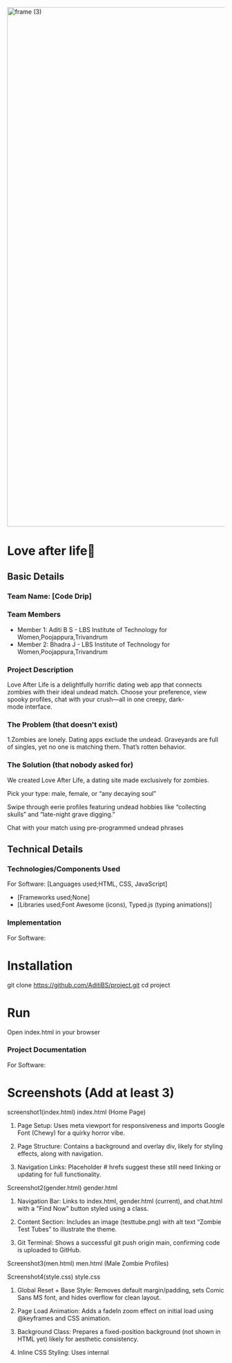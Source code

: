<img width="3188" height="1202" alt="frame (3)" src="https://github.com/user-attachments/assets/517ad8e9-ad22-457d-9538-a9e62d137cd7" />


# Love after life🎯


## Basic Details
### Team Name: [Code Drip]


### Team Members
- Member 1: Aditi B S - LBS Institute of Technology for Women,Poojappura,Trivandrum
- Member 2: Bhadra J - LBS Institute of Technology for Women,Poojappura,Trivandrum

### Project Description
Love After Life is a delightfully horrific dating web app that connects zombies with their ideal undead match. Choose your preference, view spooky profiles, chat with your crush—all in one creepy, dark-mode interface.

### The Problem (that doesn't exist)
1.Zombies are lonely. Dating apps exclude the undead. Graveyards are full of singles, yet no one is matching them. That’s rotten behavior.

### The Solution (that nobody asked for)
We created Love After Life, a dating site made exclusively for zombies.

Pick your type: male, female, or “any decaying soul”

Swipe through eerie profiles featuring undead hobbies like “collecting skulls” and “late-night grave digging.”

Chat with your match using pre-programmed undead phrases

## Technical Details
### Technologies/Components Used
For Software:
[Languages used;HTML, CSS, JavaScript]
- [Frameworks used;None]
- [Libraries used;Font Awesome (icons), Typed.js (typing animations)]
### Implementation
For Software:
# Installation
git clone https://github.com/AditiBS/project.git
cd project
# Run
Open index.html in your browser

### Project Documentation
For Software:

# Screenshots (Add at least 3)
screenshot1(index.html)
index.html (Home Page)

1. Page Setup: Uses meta viewport for responsiveness and imports Google Font (Chewy) for a quirky horror vibe.


2. Page Structure: Contains a background and overlay div, likely for styling effects, along with navigation.


3. Navigation Links: Placeholder # hrefs suggest these still need linking or updating for full functionality.


Screenshot2(gender.html)
gender.html

1. Navigation Bar: Links to index.html, gender.html (current), and chat.html with a "Find Now" button styled using a class.


2. Content Section: Includes an image (testtube.png) with alt text “Zombie Test Tubes” to illustrate the theme.


3. Git Terminal: Shows a successful git push origin main, confirming code is uploaded to GitHub.


Screenshot3(men.html)
men.html (Male Zombie Profiles)

Screenshot4(style.css)
style.css

1. Global Reset + Base Style: Removes default margin/padding, sets Comic Sans MS font, and hides overflow for clean layout.


2. Page Load Animation: Adds a fadeIn zoom effect on initial load using @keyframes and CSS animation.


3. Background Class: Prepares a fixed-position background (not shown in HTML yet) likely for aesthetic consistency.

1. Inline CSS Styling: Uses internal <style> to define .profile-card, including box shadow, border radius, and layout.


2. Profile Image Styling: Images are styled for consistent size (40% width) with rounded edges.


3. Minor Issue: Title incorrectly says "Women" instead of "Men"—should be updated for clarity.


# Diagrams
[Landing Page]
   |
   |-- "Start Now" button →
   ↓
[Gender Selection Page]
   - Options: ♂ Male | ♀ Female | ⚧ Other
   |
   ↓
[Profile Display Page]
   - Shows 3 opposite-gender zombie profiles
   - Each card: 🧟‍♂ Funny Name + Traits
   |
   ↓
[Profile Card Dropdown]
   - "More Details" button expands personality, hobbies
   |
   ↓
["Interested" Button]
   |
   ↓
[Zombie Chat Page 💬]
   - User selects preset questions
   - Zombie replies in fun English 

For Hardware:

# Schematic & Circuit
![Circuit](Add your circuit diagram here)
*Add caption explaining connections*

![Schematic](Add your schematic diagram here)
*Add caption explaining the schematic*

# Build Photos
![Components](Add photo of your components here)
*List out all components shown*

![Build](Add photos of build process here)
*Explain the build steps*

![Final](Add photo of final product here)
*Explain the final build*

### Project Demo
# Video
Video.mp4 is uploaded in the file
🧟‍♂️ Love After Life – Zombie Dating Web App 💘
💡 What is it?
"Love After Life" is a fun zombie dating website where users can:
Choose their gender
See cute zombie profiles of the opposite gender
Click "Interested" to start a fake, funny chat with a zombie!
🔧 What did I use?
HTML – to build the pages
CSS – to make it look cute and zombie-themed
Vercel – to host it online

# Additional Demos
[Add any extra demo materials/links]

## Team Contributions
Bhadra: UI/UX Designer, HTML Structure, Font & Theming
Aditi: Profile Design, Figma Mockup, Project Documentation & Diagrams

---
Made with ❤️ at TinkerHub Useless Projects 

![Static Badge](https://img.shields.io/badge/TinkerHub-24?color=%23000000&link=https%3A%2F%2Fwww.tinkerhub.org%2F)
![Static Badge](https://img.shields.io/badge/UselessProjects--25-25?link=https%3A%2F%2Fwww.tinkerhub.org%2Fevents%2FQ2Q1TQKX6Q%2FUseless%2520Projects)



